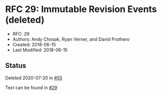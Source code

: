 # RFC 29: Immutable Revision Events (deleted)

* RFC: 29
* Authors: Andy Chosak, Ryan Verner, and David Prothero
* Created: 2018-06-15
* Last Modified: 2018-06-15

## Status

Deleted 2020-07-20 in [#55](https://github.com/wagtail/rfcs/pull/55)

Text can be found in [#29](https://github.com/wagtail/rfcs/pull/29)
